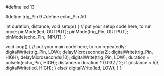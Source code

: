 #define led 13

#define trig_Pin 9
#define echo_Pin A0

int duration, distance; 
void setup() {
  // put your setup code here, to run once:
pinMode(led, OUTPUT);
pinMode(trig_Pin, OUTPUT);
pinMode(echo_Pin, INPUT);
}

void loop() {
  // put your main code here, to run repeatedly:
digitalWrite(trig_Pin, LOW);
delayMicroseconds(2);
digitalWrite(trig_Pin, HIGH);
delayMicroseconds(10);
digitalWrite(trig_Pin, LOW);
duration = pulseIn(echo_Pin, HIGH);
distance = duration * 0.032 / 2;
if (distance < 5){
  digitalWrite(led, HIGH);
  }
else{
  digitalWrite(led, LOW);
  }
}
